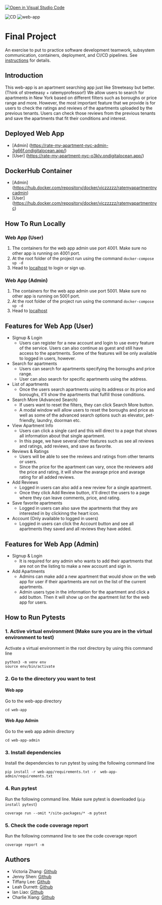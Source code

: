 [![Open in Visual Studio Code](https://classroom.github.com/assets/open-in-vscode-c66648af7eb3fe8bc4f294546bfd86ef473780cde1dea487d3c4ff354943c9ae.svg)](https://classroom.github.com/online_ide?assignment_repo_id=9569051&assignment_repo_type=AssignmentRepo)

![CD](https://github.com/software-students-fall2022/final-project-project5-team4/actions/workflows/docker-image.yml/badge.svg)
![web-app](https://github.com/software-students-fall2022/final-project-project5-team4/actions/workflows/web-app.yml/badge.svg)

# Final Project

An exercise to put to practice software development teamwork, subsystem communication, containers, deployment, and CI/CD pipelines. See [instructions](./instructions.md) for details.

## Introduction

This web-app is an apartment searching app just like Streeteasy but better. (Think of streeteasy + ratemyprofessor!) We allow users to search for apartments in New York based on different filters such as boroughs or price range and more. However, the most important feature that we provide is for users to check the ratings and reviews of the apartments uploaded by the previous tenants. Users can check those reviews from the previous tenants and save the apartments that fit their conditions and interest.

## Deployed Web App

- [Admin] (https://rate-my-apartment-nyc-admin-3g66f.ondigitalocean.app/)
- [User] (https://rate-my-apartment-nyc-o3klv.ondigitalocean.app/)

## DockerHub Container

- [Admin] (https://hub.docker.com/repository/docker/viczzzzz/ratemyapartmentnycadmin)
- [User] (https://hub.docker.com/repository/docker/viczzzzz/ratemyapartmentnyc)

## How To Run Locally

### Web App (User)

1. The containers for the web app admin use port 4001. Make sure no other app is running on 4001 port.
2. At the root folder of the project run using the command `docker-compose up -d`
3. Head to [localhost](http://localhost:4001/login) to login or sign up.

### Web App (Admin)

1. The containers for the web app admin use port 5001. Make sure no other app is running on 5001 port.
2. At the root folder of the project run using the command `docker-compose up -d`
3. Head to [localhost](http://localhost:5001/)

## Features for Web App (User)

- Signup & Login
  - Users can register for a new account and login to use every feature of the service. Users can also continue as guest and still have access to the apartments. Some of the features will be only available to logged in users, however.
- Search for apartments
  - Users can search for apartments specifying the boroughs and price range.
  - User can also search for specific apartments using the address.
- List of apartments
  - Once the users search apartments using its address or its price and boroughs, it'll show the apartments that fulfill those conditions.
- Search More (Advanced Search)
  - If users want to reset the filters, they can click Search More button.
  - A modal window will allow users to reset the boroughs and price as well as some of the advanced search options such as elevator, pet-friendly, laundry, doorman etc.
- View Apartment Info
  - Users can click a single card and this will direct to a page that shows all information about that single apartment.
  - In this page, we have several other features such as see all reviews and ratings, add reviews, and save as favorite.
- Reviews & Ratings
  - Users will be able to see the reviews and ratings from other tenants or users.
  - Since the price for the apartment can vary, once the reviewers add the price and rating, it will show the avarage price and avarage rating for all added reviews.
- Add Reviews
  - Logged in users can also add a new review for a single apartment.
  - Once they click Add Review button, it'll direct the users to a page where they can leave comments, price, and rating.
- Save favorite apartments
  - Logged in users can also save the apartments that they are interested in by clickinng the heart icon.
- Account (Only available to logged in users)
  - Loggied in users can click the Account button and see all apartments they saved and all reviews they have added.

## Features for Web App (Admin)

- Signup & Login
  - It is required for any admin who wants to add their apartments that are not on the listing to make a new account and sign in.
- Add Apartments
  - Admins can make add a new apartment that would show on the web app for user if their apartments are not on the list of the current apartments.
  - Admin users type in the information for the apartment and click a add button. Then it will show up on the apartment list for the web app for users.

## How to Run Pytests

### 1. Active virtual environment (Make sure you are in the virtual environment to test)

Activate a virtual environment in the root directory by using this command line

```
python3 -m venv env
source env/bin/activate
```

### 2. Go to the directory you want to test

#### Web app

Go to the web-app directory

```
cd web-app
```

#### Web App Admin

Go to the web app admin directory

```
cd web-app-admin
```

### 3. Install dependencies

Install the dependencies to run pytest by using the following command line

```
pip install -r web-app/requirements.txt -r  web-app-admin/requirements.txt
```

### 4. Run pytest

Run the following command line. Make sure pytest is downloaded (`pip install pytest`)

```
coverage run --omit */site-packages/* -m pytest
```

### 5. Check the code coverage report

Run the following commannd line to see the code coverage report

```
coverage report -m
```

## Authors

- Victoria Zhang: [Github](https://github.com/Ruixi-Zhang)
- Jenny Shen: [Github](https://github.com/JennyShen10792)
- Tiffany Lee: [Github](https://github.com/les5185)
- Leah Durrett: [Github](https://github.com/howtofly-lab)
- Ian Liao: [Github](https://github.com/ian-Liaozy)
- Charlie Xiang: [Github](https://github.com/xiang-charlie)
